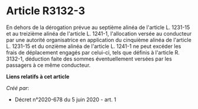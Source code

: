 # Article R3132-3

En dehors de la dérogation prévue au septième alinéa de l'article L. 1231-15 et au treizième alinéa de l'article L. 1241-1,
l'allocation versée au conducteur par une autorité organisatrice en application du cinquième alinéa de l'article L. 1231-15
et du onzième alinéa de l'article L. 1241-1 ne peut excéder les frais de déplacement engagés par celui-ci, tels que définis à
l'article R. 3132-1, déduction faite des sommes éventuellement versées par les passagers à ce même conducteur.

**Liens relatifs à cet article**

_Créé par_:

  - Décret n°2020-678 du 5 juin 2020 - art. 1
